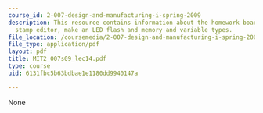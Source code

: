 ```yaml
---
course_id: 2-007-design-and-manufacturing-i-spring-2009
description: This resource contains information about the homework board, the basic
  stamp editor, make an LED flash and memory and variable types.
file_location: /coursemedia/2-007-design-and-manufacturing-i-spring-2009/6131fbc5b63bdbae1e1180dd9940147a_MIT2_007s09_lec14.pdf
file_type: application/pdf
layout: pdf
title: MIT2_007s09_lec14.pdf
type: course
uid: 6131fbc5b63bdbae1e1180dd9940147a

---
```

None